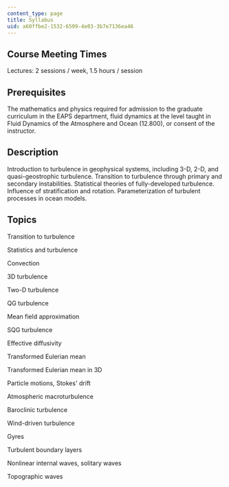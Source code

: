 ```yaml
---
content_type: page
title: Syllabus
uid: a60ffbe2-1532-6599-4e03-3b7e7136ea46
---
```


Course Meeting Times
--------------------

Lectures: 2 sessions / week, 1.5 hours / session

Prerequisites
-------------

The mathematics and physics required for admission to the graduate curriculum in the EAPS department, fluid dynamics at the level taught in Fluid Dynamics of the Atmosphere and Ocean (12.800), or consent of the instructor.

Description
-----------

Introduction to turbulence in geophysical systems, including 3-D, 2-D, and quasi-geostrophic turbulence. Transition to turbulence through primary and secondary instabilities. Statistical theories of fully-developed turbulence. Influence of stratification and rotation. Parameterization of turbulent processes in ocean models.

Topics
------

Transition to turbulence

Statistics and turbulence

Convection

3D turbulence

Two-D turbulence

QG turbulence

Mean field approximation

SQG turbulence

Effective diffusivity

Transformed Eulerian mean

Transformed Eulerian mean in 3D

Particle motions, Stokes' drift

Atmospheric macroturbulence

Baroclinic turbulence

Wind-driven turbulence

Gyres

Turbulent boundary layers

Nonlinear internal waves, solitary waves

Topographic waves